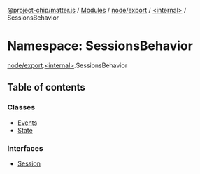 [@project-chip/matter.js](../README.md) / [Modules](../modules.md) / [node/export](node_export.md) / [\<internal\>](node_export._internal_.md) / SessionsBehavior

# Namespace: SessionsBehavior

[node/export](node_export.md).[\<internal\>](node_export._internal_.md).SessionsBehavior

## Table of contents

### Classes

- [Events](../classes/node_export._internal_.SessionsBehavior.Events.md)
- [State](../classes/node_export._internal_.SessionsBehavior.State.md)

### Interfaces

- [Session](../interfaces/node_export._internal_.SessionsBehavior.Session.md)
